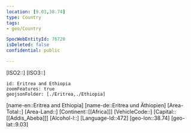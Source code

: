 ```yaml
---
location: [9.03,38.74]
type: Country
tags:
- geo/Country

SpocWebEntityId: 76720
isDeleted: false
confidential: public

---
```

[ISO2::]
[ISO3::]
```leaflet
id: Eritrea and Ethiopia
zoomFeatures: true
geojsonFolder: [./Eritrea,./Ethiopia]
```

[name-en::Eritrea and Ethiopia]
[name-de::Eritrea und Äthiopien]
[Area-Total::]
[Area-Land::]
[Continent::[[Africa]]]
[VehicleCode::]
[Capital::[[Addis_Abeba]]]
[Alcohol-l::]
[Language-Id::472]
[geo-lon::38.74]
[geo-lat::9.03]

